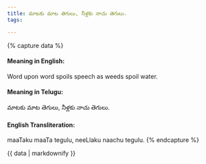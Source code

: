 ```yaml
---
title: మాటకు మాట తెగులు, నీళ్లకు నాచు తెగులు.
tags:

---
```


{% capture data %}
#### Meaning in English:
Word upon word spoils speech as weeds spoil water.

#### Meaning in Telugu:
మాటకు మాట తెగులు, నీళ్లకు నాచు తెగులు.

#### English Transliteration:
maaTaku maaTa tegulu, neeLlaku naachu tegulu.
{% endcapture %}

<div class="notice">{{ data | markdownify }}</div>


